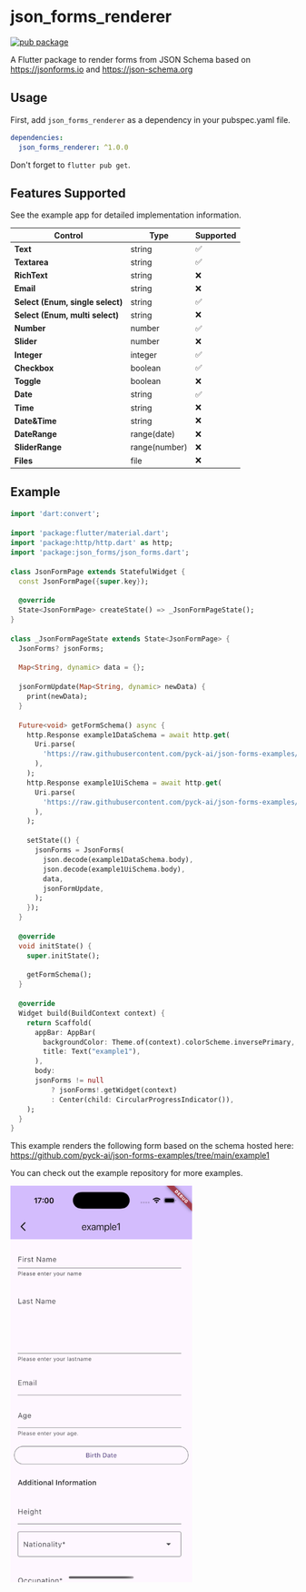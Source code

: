 <?code-excerpt path-base="example"?>

# json_forms_renderer

[![pub package](https://img.shields.io/pub/v/json_forms_renderer.svg)](https://pub.dev/packages/json_forms_renderer)

A Flutter package to render forms from JSON Schema based on https://jsonforms.io and https://json-schema.org

## Usage

First, add `json_forms_renderer` as a dependency in your pubspec.yaml file.

```yaml
dependencies:
  json_forms_renderer: ^1.0.0
```

Don't forget to `flutter pub get`.

## Features Supported

See the example app for detailed implementation information.

| **Control**                      | **Type**        | **Supported** |
|----------------------------------|---------------|---------------|
| **Text**                         | string        | ✅             |
| **Textarea**                     | string        | ✅             |
| **RichText**                     | string        | ❌             |
| **Email**                        | string        | ❌             |
| **Select (Enum, single select)** | string        | ✅             |
| **Select (Enum, multi select)**  | string        | ❌             |
| **Number**                       | number        | ✅             |
| **Slider**                       | number        | ❌             |
| **Integer**                      | integer       | ✅             |
| **Checkbox**                     | boolean       | ✅             |
| **Toggle**                       | boolean       | ❌             |
| **Date**                         | string        | ✅             |
| **Time**                         | string        | ❌             |
| **Date&Time**                    | string        | ❌             |
| **DateRange**                    | range(date)   | ❌             |
| **SliderRange**                  | range(number) | ❌             |
| **Files**                        | file          | ❌             |

## Example

<?code-excerpt "lib/basic.dart (basic-example)"?>

```dart
import 'dart:convert';

import 'package:flutter/material.dart';
import 'package:http/http.dart' as http;
import 'package:json_forms/json_forms.dart';

class JsonFormPage extends StatefulWidget {
  const JsonFormPage({super.key});

  @override
  State<JsonFormPage> createState() => _JsonFormPageState();
}

class _JsonFormPageState extends State<JsonFormPage> {
  JsonForms? jsonForms;

  Map<String, dynamic> data = {};

  jsonFormUpdate(Map<String, dynamic> newData) {
    print(newData);
  }

  Future<void> getFormSchema() async {
    http.Response example1DataSchema = await http.get(
      Uri.parse(
        'https://raw.githubusercontent.com/pyck-ai/json-forms-examples/refs/heads/main/example1/dataSchema.json',
      ),
    );
    http.Response example1UiSchema = await http.get(
      Uri.parse(
        'https://raw.githubusercontent.com/pyck-ai/json-forms-examples/refs/heads/main/example1/uiSchema.json',
      ),
    );

    setState(() {
      jsonForms = JsonForms(
        json.decode(example1DataSchema.body),
        json.decode(example1UiSchema.body),
        data,
        jsonFormUpdate,
      );
    });
  }

  @override
  void initState() {
    super.initState();

    getFormSchema();
  }

  @override
  Widget build(BuildContext context) {
    return Scaffold(
      appBar: AppBar(
        backgroundColor: Theme.of(context).colorScheme.inversePrimary,
        title: Text("example1"),
      ),
      body:
      jsonForms != null
          ? jsonForms!.getWidget(context)
          : Center(child: CircularProgressIndicator()),
    );
  }
}

```

This example renders the following form based on the schema hosted here: https://github.com/pyck-ai/json-forms-examples/tree/main/example1

You can check out the example repository for more examples.

<img src="example.png" width="320" alt="Form Example">

